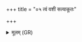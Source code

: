 +++
title = "०५ त्वं वशी सत्याकूतः"

+++
<details><summary>मूलम् (GR)</summary>

त्वं वशी सत्याकूतः  
सत्यधर्मा गवेषणः ।  
नाष्ट्रास् त्वं सर्वास् तीर्त्वा  
भ्रातृव्याणां श्रियं वृह ॥
</details>